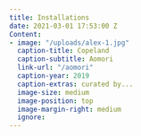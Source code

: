 ```yaml
---
title: Installations
date: 2021-03-01 17:53:00 Z
Content:
- image: "/uploads/alex-1.jpg"
  caption-title: Copeland
  caption-subtitle: Aomori
  link-url: "/aomori"
  caption-year: 2019
  caption-extras: curated by...
  image-size: medium
  image-position: top
  image-margin-right: medium
  ignore: 
---
```


